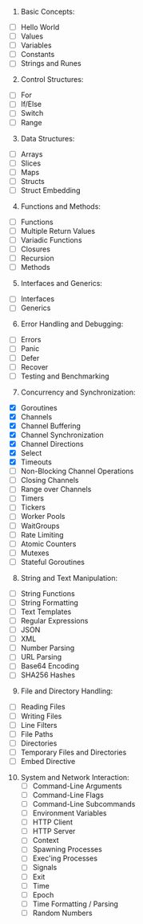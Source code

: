 01. Basic Concepts: 
   - [ ] Hello World
   - [ ] Values
   - [ ] Variables
   - [ ] Constants
   - [ ] Strings and Runes

02. Control Structures: 
   - [ ] For
   - [ ] If/Else
   - [ ] Switch
   - [ ] Range

03. Data Structures: 
   - [ ] Arrays
   - [ ] Slices
   - [ ] Maps
   - [ ] Structs
   - [ ] Struct Embedding

04. Functions and Methods: 
   - [ ] Functions
   - [ ] Multiple Return Values
   - [ ] Variadic Functions
   - [ ] Closures
   - [ ] Recursion
   - [ ] Methods

05. Interfaces and Generics: 
   - [ ] Interfaces
   - [ ] Generics

06. Error Handling and Debugging: 
   - [ ] Errors
   - [ ] Panic
   - [ ] Defer
   - [ ] Recover
   - [ ] Testing and Benchmarking

07. Concurrency and Synchronization: 
   - [x] Goroutines
   - [x] Channels
   - [x] Channel Buffering
   - [x] Channel Synchronization
   - [x] Channel Directions
   - [x] Select
   - [x] Timeouts
   - [ ] Non-Blocking Channel Operations
   - [ ] Closing Channels
   - [ ] Range over Channels
   - [ ] Timers
   - [ ] Tickers
   - [ ] Worker Pools
   - [ ] WaitGroups
   - [ ] Rate Limiting
   - [ ] Atomic Counters
   - [ ] Mutexes
   - [ ] Stateful Goroutines

08. String and Text Manipulation: 
   - [ ] String Functions
   - [ ] String Formatting
   - [ ] Text Templates
   - [ ] Regular Expressions
   - [ ] JSON
   - [ ] XML
   - [ ] Number Parsing
   - [ ] URL Parsing
   - [ ] Base64 Encoding
   - [ ] SHA256 Hashes

09. File and Directory Handling: 
   - [ ] Reading Files
   - [ ] Writing Files
   - [ ] Line Filters
   - [ ] File Paths
   - [ ] Directories
   - [ ] Temporary Files and Directories
   - [ ] Embed Directive

10. System and Network Interaction: 
    - [ ] Command-Line Arguments
    - [ ] Command-Line Flags
    - [ ] Command-Line Subcommands
    - [ ] Environment Variables
    - [ ] HTTP Client
    - [ ] HTTP Server
    - [ ] Context
    - [ ] Spawning Processes
    - [ ] Exec'ing Processes
    - [ ] Signals
    - [ ] Exit
    - [ ] Time
    - [ ] Epoch
    - [ ] Time Formatting / Parsing
    - [ ] Random Numbers
